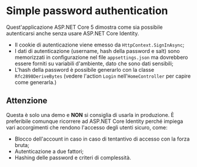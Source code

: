 # Simple password authentication
Quest'applicazione ASP.NET Core 5 dimostra come sia possibile autenticarsi anche senza usare ASP.NET Core Identity.

 * Il cookie di autenticazione viene emesso da `HttpContext.SignInAsync`;
 * I dati di autenticazione (username, hash della password e salt) sono memorizzati in configurazione nel file `appsettings.json` ma dovrebbero essere forniti su variabili d'ambiente, dato che sono dati sensibili;
 * L'hash della password è possibile generarlo con la classe `Rfc2898DeriveBytes` (vedere l'action `Login` nell'`HomeController` per capire come generarla.)

## Attenzione
Questa è solo una demo e **NON** si consiglia di usarla in produzione. È preferibile comunque ricorrere ad ASP.NET Core Identity perché impiega vari accorgimenti che rendono l'accesso degli utenti sicuro, come:
 * Blocco dell'account in caso in caso di tentantivo di accesso con la forza bruta;
 * Autenticazione a due fattori;
 * Hashing delle password e criteri di complessità.